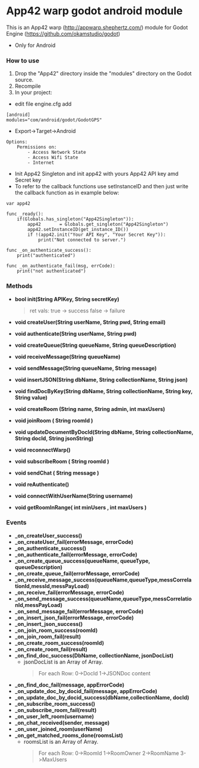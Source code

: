 # App42 warp godot android module

This is an App42 warp (http://appwarp.shephertz.com/) module for Godot Engine (https://github.com/okamstudio/godot)


  - Only for Android

### How to use
1. Drop the "App42" directory inside the "modules" directory on the Godot source.
2. Recompile
3. In your project: 
* edit file engine.cfg add
```
[android]
modules="com/android/godot/GodotGPS"
```
* Export->Target->Android
```
Options:
    Permissions on:
        - Access Network State
        - Access Wifi State
        - Internet
```
* Init App42 Singleton and init app42 with yours App42 API key amd Secret key
* To refer to the callback functions use setInstanceID and then just write the callback function as in example below:
```
var app42

func _ready():
    if(Globals.has_singleton("App42Singleton")):
		app42		= Globals.get_singleton("App42Singleton")
		app42.setInstanceID(get_instance_ID())
		if !(app42.init("Your API Key", "Your Secret Key")):
			print("Not connected to server.")

func _on_authenticate_success():
	print("authenticated")

func _on_authenticate_fail(msg, errCode):
	print("not authenticated")
```
### Methods
- **bool init(String APIKey, String secretKey)**
    > ret vals:
    > true -> success
    > false -> failure

- **void createUser(String userName, String pwd, String email)**
- **void authenticate(String userName, String pwd)**
- **void createQueue(String queueName, String queueDescription)**
- **void receiveMessage(String queueName)**
- **void sendMessage(String queueName, String message)**
- **void insertJSON(String dbName, String collectionName, String json)**
- **void findDocByKey(String dbName, String collectionName, String key, String value)**
- **void createRoom (String name,  String admin, int maxUsers)**
- **void joinRoom ( String roomId )**
- **void updateDocumentByDocId(String dbName, String collectionName, String docId, String jsonString)**
- **void reconnectWarp()**
- **void subscribeRoom ( String roomId )**
- **void sendChat ( String message )**
- **void reAuthenticate()**
- **void connectWithUserName(String username)**
- **void getRoomInRange( int minUsers , int maxUsers )**

### Events
- **_on_createUser_success()**
- **_on_createUser_fail(errorMessage, errorCode)**
- **_on_authenticate_success()**
- **_on_authenticate_fail(errorMessage, errorCode)**
- **_on_create_queue_success(queueName, queueType, queueDescription)**
- **_on_create_queue_fail(errorMessage, errorCode)**
- **_on_receive_message_success(queueName,queueType,messCorrelationId,messId,messPayLoad)**
- **_on_receive_fail(errorMessage, errorCode)**
- **_on_send_message_success(queueName,queueType,messCorrelationId,messPayLoad)**
- **_on_send_message_fail(errorMessage, errorCode)**
- **_on_insert_json_fail(errorMessage, errorCode)**
- **_on_insert_json_success()**
- **_on_join_room_success(roomId)**
- **_on_join_room_fail(result)**
- **_on_create_room_success(roomId)**
- **_on_create_room_fail(result)**
- **_on_find_doc_success(DbName, collectionName, jsonDocList)**
	- jsonDocList is an Array of Array.
        >   For each Row:
        >   0->DocId
        >	1->JSONDoc content
- **_on_find_doc_fail(message, appErrorCode)**
- **_on_update_doc_by_docid_fail(message, appErrorCode)**
- **_on_update_doc_by_docid_success(dbName,collectionName, docId)**
- **_on_subscribe_room_success()**
- **_on_subscribe_room_fail(result)**
- **_on_user_left_room(username)**
- **_on_chat_received(sender, message)**
- **_on_user_joined_room(userName)**
- **_on_get_matched_rooms_done(roomsList)**
    - roomsList is an Array of Array.
        >   For each Row:
        >   0->RoomId
        >   1->RoomOwner
        >   2->RoomName
        >   3->MaxUsers


